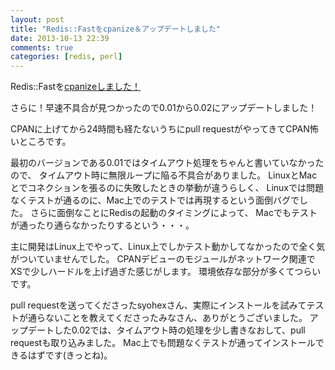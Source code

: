 ```yaml
---
layout: post
title: "Redis::Fastをcpanize＆アップデートしました"
date: 2013-10-13 22:39
comments: true
categories: [redis, perl]
---
```


Redis::Fastを[cpanizeしました！](https://metacpan.org/release/Redis-Fast)

さらに！早速不具合が見つかったので0.01から0.02にアップデートしました！

<!-- More -->

CPANに上げてから24時間も経たないうちにpull requestがやってきてCPAN怖いところです。

最初のバージョンである0.01ではタイムアウト処理をちゃんと書いていなかったので、
タイムアウト時に無限ループに陥る不具合がありました。
LinuxとMacとでコネクションを張るのに失敗したときの挙動が違うらしく、
Linuxでは問題なくテストが通るのに、Mac上でのテストでは再現するという面倒バグでした。
さらに面倒なことにRedisの起動のタイミングによって、
Macでもテストが通ったり通らなかったりするという・・・。

主に開発はLinux上でやって、Linux上でしかテスト動かしてなかったので全く気がついていませんでした。
CPANデビューのモジュールがネットワーク関連でXSで少しハードルを上げ過ぎた感じがします。
環境依存な部分が多くてつらいです。

pull requestを送ってくださったsyohexさん、実際にインストールを試みてテストが通らないことを教えてくださったみなさん、ありがとうございました。
アップデートした0.02では、タイムアウト時の処理を少し書きなおして、pull requestも取り込みました。
Mac上でも問題なくテストが通ってインストールできるはずです(きっとね)。
